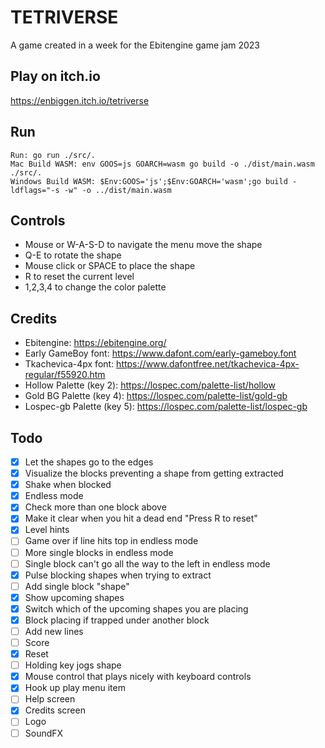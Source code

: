 # TETRIVERSE
A game created in a week for the Ebitengine game jam 2023

## Play on itch.io
https://enbiggen.itch.io/tetriverse

## Run
```
Run: go run ./src/.
Mac Build WASM: env GOOS=js GOARCH=wasm go build -o ./dist/main.wasm ./src/.
Windows Build WASM: $Env:GOOS='js';$Env:GOARCH='wasm';go build -ldflags="-s -w" -o ../dist/main.wasm
```

## Controls
- Mouse or W-A-S-D to navigate the menu move the shape
- Q-E to rotate the shape
- Mouse click or SPACE to place the shape
- R to reset the current level
- 1,2,3,4 to change the color palette 

## Credits
- Ebitengine: https://ebitengine.org/
- Early GameBoy font: https://www.dafont.com/early-gameboy.font
- Tkachevica-4px font: https://www.dafontfree.net/tkachevica-4px-regular/f55920.htm
- Hollow Palette (key 2): https://lospec.com/palette-list/hollow
- Gold BG Palette (key 4): https://lospec.com/palette-list/gold-gb
- Lospec-gb Palette (key 5): https://lospec.com/palette-list/lospec-gb

## Todo
- [x] Let the shapes go to the edges
- [x] Visualize the blocks preventing a shape from getting extracted
- [x] Shake when blocked
- [x] Endless mode
- [x] Check more than one block above
- [x] Make it clear when you hit a dead end "Press R to reset"
- [x] Level hints
- [ ] Game over if line hits top in endless mode
- [ ] More single blocks in endless mode
- [ ] Single block can't go all the way to the left in endless mode
- [x] Pulse blocking shapes when trying to extract
- [ ] Add single block "shape"
- [x] Show upcoming shapes
- [x] Switch which of the upcoming shapes you are placing
- [x] Block placing if trapped under another block
- [ ] Add new lines
- [ ] Score
- [x] Reset
- [ ] Holding key jogs shape
- [x] Mouse control that plays nicely with keyboard controls
- [x] Hook up play menu item
- [ ] Help screen
- [x] Credits screen
- [ ] Logo
- [ ] SoundFX